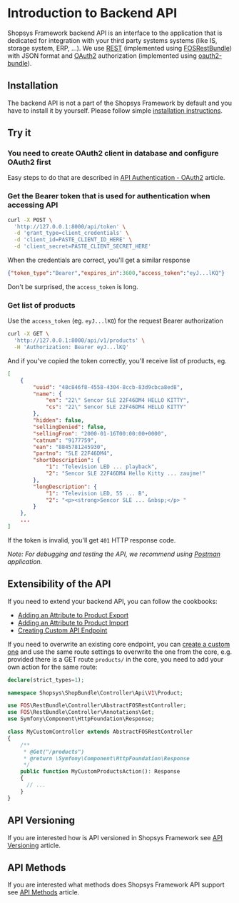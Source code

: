 # Introduction to Backend API

Shopsys Framework backend API is an interface to the application that is dedicated for integration with your third party systems systems (like IS, storage system, ERP, ...).
We use [REST](https://en.wikipedia.org/wiki/Representational_state_transfer) (implemented using [FOSRestBundle](https://github.com/FriendsOfSymfony/FOSRestBundle)) with JSON format and [OAuth2](https://oauth.net/2/) authorization (implemented using [oauth2-bundle](https://github.com/trikoder/oauth2-bundle)).

## Installation

The backend API is not a part of the Shopsys Framework by default and you have to install it by yourself.
Please follow simple [installation instructions](/docs/backend-api/backend-api-installation.md).

## Try it

### You need to create OAuth2 client in database and configure OAuth2 first

Easy steps to do that are described in [API Authentication - OAuth2](/docs/backend-api/api-authentication-oauth2.md) article.

### Get the Bearer token that is used for authentication when accessing API

```bash
curl -X POST \
  'http://127.0.0.1:8000/api/token' \
  -d 'grant_type=client_credentials' \
  -d 'client_id=PASTE_CLIENT_ID_HERE' \
  -d 'client_secret=PASTE_CLIENT_SECRET_HERE'
```

When the credentials are correct, you'll get a similar response
```json
{"token_type":"Bearer","expires_in":3600,"access_token":"eyJ...lKQ"}
```

Don't be surprised, the `access_token` is long.

### Get list of products

Use the `access_token` (eg. `eyJ...lKQ`) for the request Bearer authorization

```bash
curl -X GET \
  'http://127.0.0.1:8000/api/v1/products' \
  -H 'Authorization: Bearer eyJ...lKQ'
```

And if you've copied the token correctly, you'll receive list of products, eg.

```json
[
    {
        "uuid": "48c846f8-4558-4304-8ccb-83d9cbca8ed8",
        "name": {
            "en": "22\" Sencor SLE 22F46DM4 HELLO KITTY",
            "cs": "22\" Sencor SLE 22F46DM4 HELLO KITTY"
        },
        "hidden": false,
        "sellingDenied": false,
        "sellingFrom": "2000-01-16T00:00:00+0000",
        "catnum": "9177759",
        "ean": "8845781245930",
        "partno": "SLE 22F46DM4",
        "shortDescription": {
            "1": "Television LED ... playback",
            "2": "Sencor SLE 22F46DM4 Hello Kitty ... zaujme!"
        },
        "longDescription": {
            "1": "Television LED, 55 ... B",
            "2": "<p><strong>Sencor SLE ... &nbsp;</p> "
        }
    },
    ...
]
```

If the token is invalid, you'll get `401` HTTP response code.

*Note: For debugging and testing the API, we recommend using [Postman](https://www.getpostman.com/apps) application.*

## Extensibility of the API
If you need to extend your backend API, you can follow the cookbooks:
* [Adding an Attribute to Product Export](/docs/cookbook/backend-api/adding-an-attribute-to-product-export.md)
* [Adding an Attribute to Product Import](/docs/cookbook/backend-api/adding-an-attribute-to-product-import.md)
* [Creating Custom API Endpoint](/docs/cookbook/backend-api/creating-custom-api-endpoint.md)

If you need to overwrite an existing core endpoint, you can [create a custom one](/docs/cookbook/backend-api/creating-custom-api-endpoint.md) and use the same route settings to overwrite the one from the core,
e.g. provided there is a GET route `products/` in the core, you need to add your own action for the same route:
```php
declare(strict_types=1);

namespace Shopsys\ShopBundle\Controller\Api\V1\Product;

use FOS\RestBundle\Controller\AbstractFOSRestController;
use FOS\RestBundle\Controller\Annotations\Get;
use Symfony\Component\HttpFoundation\Response;

class MyCustomController extends AbstractFOSRestController
{
    /**
     * @Get("/products")
     * @return \Symfony\Component\HttpFoundation\Response
     */
    public function MyCustomProductsAction(): Response
    {
      // ...
    }
}
```

## API Versioning

If you are interested how is API versioned in Shopsys Framework see [API Versioning](/docs/backend-api/api-versioning.md) article.

## API Methods

If you are interested what methods does Shopsys Framework API support see [API Methods](/docs/backend-api/api-methods.md) article.
